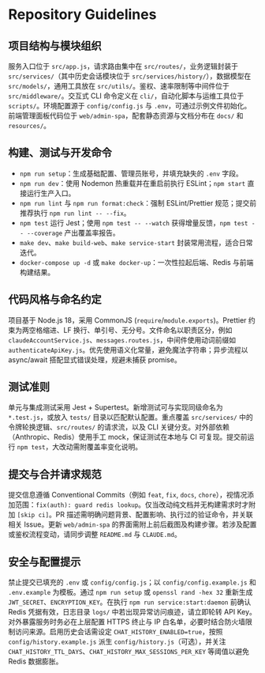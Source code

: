 # Repository Guidelines

## 项目结构与模块组织
服务入口位于 `src/app.js`，请求路由集中在 `src/routes/`，业务逻辑封装于 `src/services/`（其中历史会话模块位于 `src/services/history/`），数据模型在 `src/models/`，通用工具放在 `src/utils/`。鉴权、速率限制等中间件位于 `src/middleware/`。交互式 CLI 命令定义在 `cli/`，自动化脚本与运维工具位于 `scripts/`。环境配置源于 `config/config.js` 与 `.env`，可通过示例文件初始化。前端管理面板代码位于 `web/admin-spa`，配套静态资源与文档分布在 `docs/` 和 `resources/`。

## 构建、测试与开发命令
- `npm run setup`：生成基础配置、管理员账号，并填充缺失的 `.env` 字段。
- `npm run dev`：使用 Nodemon 热重载并在重启前执行 ESLint；`npm start` 直接运行生产入口。
- `npm run lint` 与 `npm run format:check`：强制 ESLint/Prettier 规范；提交前推荐执行 `npm run lint -- --fix`。
- `npm test` 运行 Jest；使用 `npm test -- --watch` 获得增量反馈，`npm test -- --coverage` 产出覆盖率报告。
- `make dev`、`make build-web`、`make service-start` 封装常用流程，适合日常迭代。
- `docker-compose up -d` 或 `make docker-up`：一次性拉起后端、Redis 与前端构建结果。

## 代码风格与命名约定
项目基于 Node.js 18，采用 CommonJS (`require`/`module.exports`)。Prettier 约束为两空格缩进、LF 换行、单引号、无分号。文件命名以职责区分，例如 `claudeAccountService.js`、`messages.routes.js`，中间件使用动词前缀如 `authenticateApiKey.js`。优先使用语义化常量，避免魔法字符串；异步流程以 async/await 搭配显式错误处理，规避未捕获 promise。

## 测试准则
单元与集成测试采用 Jest + Supertest。新增测试可与实现同级命名为 `*.test.js`，或放入 `tests/` 目录以匹配默认配置。重点覆盖 `src/services/` 中的令牌轮换逻辑、`src/routes/` 的请求流，以及 CLI 关键分支。对外部依赖（Anthropic、Redis）使用手工 mock，保证测试在本地与 CI 可复现。提交前运行 `npm test`，大改动需附覆盖率变化说明。

## 提交与合并请求规范
提交信息遵循 Conventional Commits（例如 `feat`, `fix`, `docs`, `chore`），视情况添加范围：`fix(auth): guard redis lookup`。仅当改动纯文档并无构建需求时才附加 `[skip ci]`。PR 描述需明确问题背景、配置影响、执行过的验证命令，并关联相关 Issue。更新 `web/admin-spa` 的界面需附上前后截图及构建步骤。若涉及配置或鉴权流程变动，请同步调整 `README.md` 与 `CLAUDE.md`。

## 安全与配置提示
禁止提交已填充的 `.env` 或 `config/config.js`；以 `config/config.example.js` 和 `.env.example` 为模板。通过 `npm run setup` 或 `openssl rand -hex 32` 重新生成 `JWT_SECRET`、`ENCRYPTION_KEY`。在执行 `npm run service:start:daemon` 前确认 Redis 凭据有效，日志目录 `logs/` 中若出现异常访问痕迹，请立即轮转 API Key。对外暴露服务时务必在上层配置 HTTPS 终止与 IP 白名单，必要时结合防火墙限制访问来源。启用历史会话需设定 `CHAT_HISTORY_ENABLED=true`，按照 `config/history.example.js` 派生 `config/history.js`（可选），并关注 `CHAT_HISTORY_TTL_DAYS`、`CHAT_HISTORY_MAX_SESSIONS_PER_KEY` 等阈值以避免 Redis 数据膨胀。
